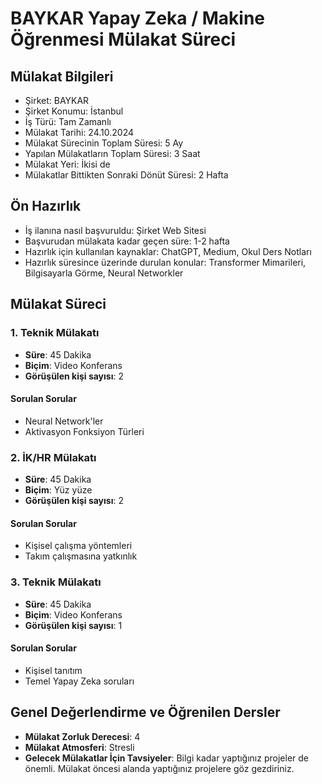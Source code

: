 # BAYKAR Yapay Zeka / Makine Öğrenmesi Mülakat Süreci

## Mülakat Bilgileri
* Şirket: BAYKAR
* Şirket Konumu: İstanbul
* İş Türü: Tam Zamanlı
* Mülakat Tarihi: 24.10.2024
* Mülakat Sürecinin Toplam Süresi: 5 Ay
* Yapılan Mülakatların Toplam Süresi: 3 Saat
* Mülakat Yeri: İkisi de
* Mülakatlar Bittikten Sonraki Dönüt Süresi: 2 Hafta

## Ön Hazırlık
* İş ilanına nasıl başvuruldu: Şirket Web Sitesi
* Başvurudan mülakata kadar geçen süre: 1-2 hafta
* Hazırlık için kullanılan kaynaklar: ChatGPT, Medium, Okul Ders Notları
* Hazırlık süresince üzerinde durulan konular: Transformer Mimarileri, Bilgisayarla Görme, Neural Networkler

## Mülakat Süreci

### 1. Teknik Mülakatı
* **Süre**: 45 Dakika
* **Biçim**: Video Konferans
* **Görüşülen kişi sayısı**: 2

#### Sorulan Sorular
* Neural Network'ler
* Aktivasyon Fonksiyon Türleri

### 2. İK/HR Mülakatı
* **Süre**: 45 Dakika
* **Biçim**: Yüz yüze
* **Görüşülen kişi sayısı**: 2

#### Sorulan Sorular
* Kişisel çalışma yöntemleri
* Takım çalışmasına yatkınlık

### 3. Teknik Mülakatı
* **Süre**: 45 Dakika
* **Biçim**: Video Konferans
* **Görüşülen kişi sayısı**: 1

#### Sorulan Sorular
* Kişisel tanıtım
* Temel Yapay Zeka soruları

## Genel Değerlendirme ve Öğrenilen Dersler
* **Mülakat Zorluk Derecesi**: 4
* **Mülakat Atmosferi**: Stresli
* **Gelecek Mülakatlar İçin Tavsiyeler**: Bilgi kadar yaptığınız projeler de önemli. Mülakat öncesi alanda yaptığınız projelere göz gezdiriniz.
